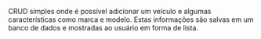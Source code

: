 CRUD simples onde é possível adicionar um veículo e algumas características como marca e modelo. Estas informações são salvas em um banco de dados e mostradas ao usuário em forma de lista.
